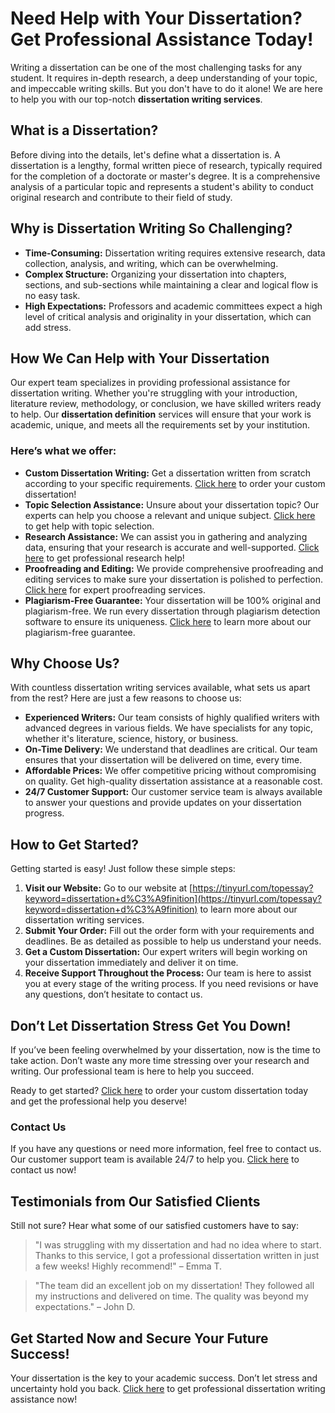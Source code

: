 # Need Help with Your Dissertation? Get Professional Assistance Today!

Writing a dissertation can be one of the most challenging tasks for any student. It requires in-depth research, a deep understanding of your topic, and impeccable writing skills. But you don't have to do it alone! We are here to help you with our top-notch **dissertation writing services**.

## What is a Dissertation?

Before diving into the details, let's define what a dissertation is. A dissertation is a lengthy, formal written piece of research, typically required for the completion of a doctorate or master's degree. It is a comprehensive analysis of a particular topic and represents a student's ability to conduct original research and contribute to their field of study.

## Why is Dissertation Writing So Challenging?

- **Time-Consuming:** Dissertation writing requires extensive research, data collection, analysis, and writing, which can be overwhelming.
- **Complex Structure:** Organizing your dissertation into chapters, sections, and sub-sections while maintaining a clear and logical flow is no easy task.
- **High Expectations:** Professors and academic committees expect a high level of critical analysis and originality in your dissertation, which can add stress.

## How We Can Help with Your Dissertation

Our expert team specializes in providing professional assistance for dissertation writing. Whether you're struggling with your introduction, literature review, methodology, or conclusion, we have skilled writers ready to help. Our **dissertation definition** services will ensure that your work is academic, unique, and meets all the requirements set by your institution.

### Here’s what we offer:

- **Custom Dissertation Writing:** Get a dissertation written from scratch according to your specific requirements. [Click here](https://tinyurl.com/topessay?keyword=dissertation+d%C3%A9finition) to order your custom dissertation!
- **Topic Selection Assistance:** Unsure about your dissertation topic? Our experts can help you choose a relevant and unique subject. [Click here](https://tinyurl.com/topessay?keyword=dissertation+d%C3%A9finition) to get help with topic selection.
- **Research Assistance:** We can assist you in gathering and analyzing data, ensuring that your research is accurate and well-supported. [Click here](https://tinyurl.com/topessay?keyword=dissertation+d%C3%A9finition) to get professional research help!
- **Proofreading and Editing:** We provide comprehensive proofreading and editing services to make sure your dissertation is polished to perfection. [Click here](https://tinyurl.com/topessay?keyword=dissertation+d%C3%A9finition) for expert proofreading services.
- **Plagiarism-Free Guarantee:** Your dissertation will be 100% original and plagiarism-free. We run every dissertation through plagiarism detection software to ensure its uniqueness. [Click here](https://tinyurl.com/topessay?keyword=dissertation+d%C3%A9finition) to learn more about our plagiarism-free guarantee.

## Why Choose Us?

With countless dissertation writing services available, what sets us apart from the rest? Here are just a few reasons to choose us:

- **Experienced Writers:** Our team consists of highly qualified writers with advanced degrees in various fields. We have specialists for any topic, whether it's literature, science, history, or business.
- **On-Time Delivery:** We understand that deadlines are critical. Our team ensures that your dissertation will be delivered on time, every time.
- **Affordable Prices:** We offer competitive pricing without compromising on quality. Get high-quality dissertation assistance at a reasonable cost.
- **24/7 Customer Support:** Our customer service team is always available to answer your questions and provide updates on your dissertation progress.

## How to Get Started?

Getting started is easy! Just follow these simple steps:

1. **Visit our Website:** Go to our website at [https://tinyurl.com/topessay?keyword=dissertation+d%C3%A9finition](https://tinyurl.com/topessay?keyword=dissertation+d%C3%A9finition) to learn more about our dissertation writing services.
2. **Submit Your Order:** Fill out the order form with your requirements and deadlines. Be as detailed as possible to help us understand your needs.
3. **Get a Custom Dissertation:** Our expert writers will begin working on your dissertation immediately and deliver it on time.
4. **Receive Support Throughout the Process:** Our team is here to assist you at every stage of the writing process. If you need revisions or have any questions, don’t hesitate to contact us.

## Don’t Let Dissertation Stress Get You Down!

If you’ve been feeling overwhelmed by your dissertation, now is the time to take action. Don’t waste any more time stressing over your research and writing. Our professional team is here to help you succeed.

Ready to get started? [Click here](https://tinyurl.com/topessay?keyword=dissertation+d%C3%A9finition) to order your custom dissertation today and get the professional help you deserve!

### Contact Us

If you have any questions or need more information, feel free to contact us. Our customer support team is available 24/7 to help you. [Click here](https://tinyurl.com/topessay?keyword=dissertation+d%C3%A9finition) to contact us now!

## Testimonials from Our Satisfied Clients

Still not sure? Hear what some of our satisfied customers have to say:

> "I was struggling with my dissertation and had no idea where to start. Thanks to this service, I got a professional dissertation written in just a few weeks! Highly recommend!" – Emma T.

> "The team did an excellent job on my dissertation! They followed all my instructions and delivered on time. The quality was beyond my expectations." – John D.

## Get Started Now and Secure Your Future Success!

Your dissertation is the key to your academic success. Don’t let stress and uncertainty hold you back. [Click here](https://tinyurl.com/topessay?keyword=dissertation+d%C3%A9finition) to get professional dissertation writing assistance now!
